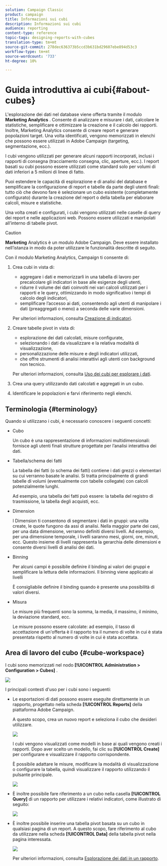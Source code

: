 ```yaml
---
solution: Campaign Classic
product: campaign
title: Informazioni sui cubi
description: Informazioni sui cubi
audience: reporting
content-type: reference
topic-tags: designing-reports-with-cubes
translation-type: tm+mt
source-git-commit: 278dec636373b5ccd3b631bd29607ebe894d53c3
workflow-type: tm+mt
source-wordcount: '733'
ht-degree: 10%

---
```



# Guida introduttiva ai cubi{#about-cubes}

L&#39;esplorazione dei dati nel database viene offerta tramite il modulo **Marketing Analytics** . Consente di analizzare e misurare i dati, calcolare le statistiche, semplificare e ottimizzare la creazione e il calcolo dei rapporti. Inoltre, Marketing Analytics consente di creare report e generare popolazioni target. Una volta identificati, vengono memorizzati in elenchi che possono essere utilizzati in Adobe Campaign (targeting, segmentazione, ecc.).

I cubi vengono utilizzati per generare alcuni rapporti incorporati, inclusi i rapporti di consegna (tracciamento consegna, clic, aperture, ecc.). I report basati su cubi possono essere utilizzati come standard solo per volumi di dati inferiori a 5 milioni di linee di fatto.

Puoi estendere le capacità di esplorazione e di analisi del database e semplificare la configurazione di report e tabelle da parte degli utenti finali: tutto ciò che devono fare è selezionare un cubo esistente (completamente configurato) durante la creazione del report o della tabella per elaborare calcoli, misure e statistiche.

Una volta creati e configurati, i cubi vengono utilizzati nelle caselle di query dei report e nelle applicazioni web. Possono essere utilizzati e manipolati all’interno di tabelle pivot.

>[!CAUTION]
>
>**Marketing** Analytics è un modulo Adobe Campaign. Deve essere installato nell’istanza in modo da poter utilizzare le funzionalità descritte di seguito.

Con il modulo Marketing Analytics, Campaign ti consente di:

1. Crea cubi in vista di:

   * aggregare i dati e memorizzarli in una tabella di lavoro per precalcolare gli indicatori in base alle esigenze degli utenti,
   * ridurre il volume dei dati coinvolti nei vari calcoli utilizzati per i rapporti e le query, ottimizzando in modo significativo i tempi di calcolo degli indicatori,
   * semplificare l’accesso ai dati, consentendo agli utenti di manipolare i dati (preaggregati o meno) a seconda delle varie dimensioni.

   Per ulteriori informazioni, consulta [Creazione di indicatori](../../reporting/using/creating-indicators.md).

1. Creare tabelle pivot in vista di:

   * esplorazione dei dati calcolati, misure configurate,
   * selezionando i dati da visualizzare e la relativa modalità di visualizzazione,
   * personalizzazione delle misure e degli indicatori utilizzati,
   * che offre strumenti di analisi interattivi agli utenti con background non tecnico.

   Per ulteriori informazioni, consulta [Uso dei cubi per esplorare i dati](../../reporting/using/using-cubes-to-explore-data.md).

1. Crea una query utilizzando dati calcolati e aggregati in un cubo.
1. Identificare le popolazioni e farvi riferimento negli elenchi.

## Terminologia {#terminology}

Quando si utilizzano i cubi, è necessario conoscere i seguenti concetti:

* Cubo

   Un cubo è una rappresentazione di informazioni multidimensionali: fornisce agli utenti finali strutture progettate per l’analisi interattiva dei dati.

* Tabella/schema dei fatti

   La tabella dei fatti (o schema dei fatti) contiene i dati grezzi o elementari su cui verranno basate le analisi. Si tratta principalmente di grandi tabelle di volumi (eventualmente con tabelle collegate) con calcoli potenzialmente lunghi.

   Ad esempio, una tabella dei fatti può essere: la tabella del registro di trasmissione, la tabella degli acquisti, ecc.

* Dimension

   I Dimension ti consentono di segmentare i dati in gruppi: una volta create, le quote fungono da assi di analisi. Nella maggior parte dei casi, per una data dimensione, verranno definiti diversi livelli. Ad esempio, per una dimensione temporale, i livelli saranno mesi, giorni, ore, minuti, ecc. Questo insieme di livelli rappresenta la gerarchia delle dimensioni e consente diversi livelli di analisi dei dati.

* Binning

   Per alcuni campi è possibile definire il binding ai valori dei gruppi e semplificare la lettura delle informazioni. Il binning viene applicato ai livelli

   È consigliabile definire il binding quando è presente una possibilità di valori diversi.

* Misura

   Le misure più frequenti sono la somma, la media, il massimo, il minimo, la deviazione standard, ecc.

   Le misure possono essere calcolate: ad esempio, il tasso di accettazione di un&#39;offerta è il rapporto tra il numero di volte in cui è stata presentata rispetto al numero di volte in cui è stata accettata.

## Area di lavoro del cubo {#cube-workspace}

I cubi sono memorizzati nel nodo **[!UICONTROL Administration > Configuration > Cubes]** .

![](assets/s_advuser_cube_node.png)

I principali contesti d&#39;uso per i cubi sono i seguenti:

* Le esportazioni di dati possono essere eseguite direttamente in un rapporto, progettato nella scheda **[!UICONTROL Reports]** della piattaforma Adobe Campaign.

   A questo scopo, crea un nuovo report e seleziona il cubo che desideri utilizzare.

   ![](assets/cube_create_new.png)

   I cubi vengono visualizzati come modelli in base ai quali vengono creati i rapporti. Dopo aver scelto un modello, fai clic su **[!UICONTROL Create]** per configurare e visualizzare il rapporto corrispondente.

   È possibile adattare le misure, modificare la modalità di visualizzazione o configurare la tabella, quindi visualizzare il rapporto utilizzando il pulsante principale.

   ![](assets/cube_display_new.png)

* È inoltre possibile fare riferimento a un cubo nella casella **[!UICONTROL Query]** di un rapporto per utilizzare i relativi indicatori, come illustrato di seguito:

   ![](assets/s_advuser_query_using_a_cube.png)

* È inoltre possibile inserire una tabella pivot basata su un cubo in qualsiasi pagina di un report. A questo scopo, fare riferimento al cubo da utilizzare nella scheda **[!UICONTROL Data]** della tabella pivot nella pagina interessata.

   ![](assets/s_advuser_cube_in_report.png)

   Per ulteriori informazioni, consulta [Esplorazione dei dati in un rapporto](../../reporting/using/using-cubes-to-explore-data.md#exploring-the-data-in-a-report).

